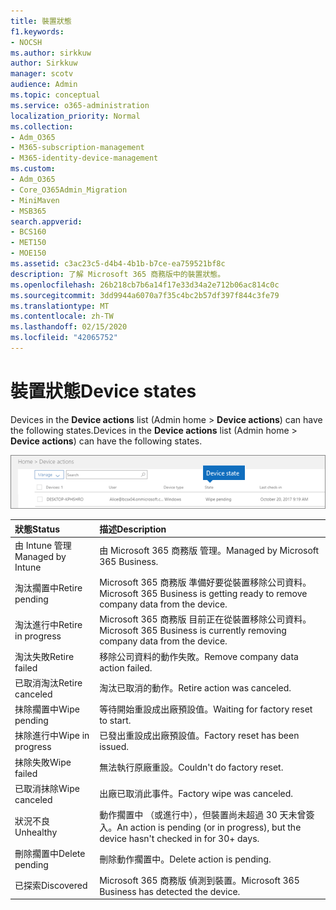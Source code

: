 ```yaml
---
title: 裝置狀態
f1.keywords:
- NOCSH
ms.author: sirkkuw
author: Sirkkuw
manager: scotv
audience: Admin
ms.topic: conceptual
ms.service: o365-administration
localization_priority: Normal
ms.collection:
- Adm_O365
- M365-subscription-management
- M365-identity-device-management
ms.custom:
- Adm_O365
- Core_O365Admin_Migration
- MiniMaven
- MSB365
search.appverid:
- BCS160
- MET150
- MOE150
ms.assetid: c3ac23c5-d4b4-4b1b-b7ce-ea759521bf8c
description: 了解 Microsoft 365 商務版中的裝置狀態。
ms.openlocfilehash: 26b218cb7b6a14f17e33d34a2e712b06ac814c0c
ms.sourcegitcommit: 3dd9944a6070a7f35c4bc2b57df397f844c3fe79
ms.translationtype: MT
ms.contentlocale: zh-TW
ms.lasthandoff: 02/15/2020
ms.locfileid: "42065752"
---
```

# <a name="device-states"></a><span data-ttu-id="33161-103">裝置狀態</span><span class="sxs-lookup"><span data-stu-id="33161-103">Device states</span></span>

<span data-ttu-id="33161-104">Devices in the **Device actions** list (Admin home \> **Device actions**) can have the following states.</span><span class="sxs-lookup"><span data-stu-id="33161-104">Devices in the **Device actions** list (Admin home \> **Device actions**) can have the following states.</span></span>
  
![In the Device actions list, you can see the Devices states.](../media/a621c47e-45d9-4e1a-beb9-c03254d40c1d.png)
  
|<span data-ttu-id="33161-106">**狀態**</span><span class="sxs-lookup"><span data-stu-id="33161-106">**Status**</span></span>|<span data-ttu-id="33161-107">**描述**</span><span class="sxs-lookup"><span data-stu-id="33161-107">**Description**</span></span>|
|:-----|:-----|
|<span data-ttu-id="33161-108">由 Intune 管理</span><span class="sxs-lookup"><span data-stu-id="33161-108">Managed by Intune</span></span>  <br/> |<span data-ttu-id="33161-109">由 Microsoft 365 商務版 管理。</span><span class="sxs-lookup"><span data-stu-id="33161-109">Managed by Microsoft 365 Business.</span></span>  <br/> |
|<span data-ttu-id="33161-110">淘汰擱置中</span><span class="sxs-lookup"><span data-stu-id="33161-110">Retire pending</span></span>  <br/> |<span data-ttu-id="33161-111">Microsoft 365 商務版 準備好要從裝置移除公司資料。</span><span class="sxs-lookup"><span data-stu-id="33161-111">Microsoft 365 Business is getting ready to remove company data from the device.</span></span>  <br/> |
|<span data-ttu-id="33161-112">淘汰進行中</span><span class="sxs-lookup"><span data-stu-id="33161-112">Retire in progress</span></span>  <br/> |<span data-ttu-id="33161-113">Microsoft 365 商務版 目前正在從裝置移除公司資料。</span><span class="sxs-lookup"><span data-stu-id="33161-113">Microsoft 365 Business is currently removing company data from the device.</span></span>  <br/> |
|<span data-ttu-id="33161-114">淘汰失敗</span><span class="sxs-lookup"><span data-stu-id="33161-114">Retire failed</span></span>  <br/> | <span data-ttu-id="33161-115">移除公司資料的動作失敗。</span><span class="sxs-lookup"><span data-stu-id="33161-115">Remove company data action failed.</span></span>  <br/> |
|<span data-ttu-id="33161-116">已取消淘汰</span><span class="sxs-lookup"><span data-stu-id="33161-116">Retire canceled</span></span>  <br/> |<span data-ttu-id="33161-117">淘汰已取消的動作。</span><span class="sxs-lookup"><span data-stu-id="33161-117">Retire action was canceled.</span></span>  <br/> |
|<span data-ttu-id="33161-118">抹除擱置中</span><span class="sxs-lookup"><span data-stu-id="33161-118">Wipe pending</span></span>  <br/> |<span data-ttu-id="33161-119">等待開始重設成出廠預設值。</span><span class="sxs-lookup"><span data-stu-id="33161-119">Waiting for factory reset to start.</span></span>  <br/> |
|<span data-ttu-id="33161-120">抹除進行中</span><span class="sxs-lookup"><span data-stu-id="33161-120">Wipe in progress</span></span>  <br/> |<span data-ttu-id="33161-121">已發出重設成出廠預設值。</span><span class="sxs-lookup"><span data-stu-id="33161-121">Factory reset has been issued.</span></span>  <br/> |
|<span data-ttu-id="33161-122">抹除失敗</span><span class="sxs-lookup"><span data-stu-id="33161-122">Wipe failed</span></span>  <br/> |<span data-ttu-id="33161-123">無法執行原廠重設。</span><span class="sxs-lookup"><span data-stu-id="33161-123">Couldn't do factory reset.</span></span>  <br/> |
|<span data-ttu-id="33161-124">已取消抹除</span><span class="sxs-lookup"><span data-stu-id="33161-124">Wipe canceled</span></span>  <br/> |<span data-ttu-id="33161-125">出廠已取消此事件。</span><span class="sxs-lookup"><span data-stu-id="33161-125">Factory wipe was canceled.</span></span>  <br/> |
|<span data-ttu-id="33161-126">狀況不良</span><span class="sxs-lookup"><span data-stu-id="33161-126">Unhealthy</span></span>  <br/> |<span data-ttu-id="33161-127">動作擱置中 （或進行中），但裝置尚未超過 30 天未曾簽入。</span><span class="sxs-lookup"><span data-stu-id="33161-127">An action is pending (or in progress), but the device hasn't checked in for 30+ days.</span></span>  <br/> |
|<span data-ttu-id="33161-128">刪除擱置中</span><span class="sxs-lookup"><span data-stu-id="33161-128">Delete pending</span></span>  <br/> |<span data-ttu-id="33161-129">刪除動作擱置中。</span><span class="sxs-lookup"><span data-stu-id="33161-129">Delete action is pending.</span></span>  <br/> |
|<span data-ttu-id="33161-130">已探索</span><span class="sxs-lookup"><span data-stu-id="33161-130">Discovered</span></span>  <br/> |<span data-ttu-id="33161-131">Microsoft 365 商務版 偵測到裝置。</span><span class="sxs-lookup"><span data-stu-id="33161-131">Microsoft 365 Business has detected the device.</span></span>  <br/> |
   
